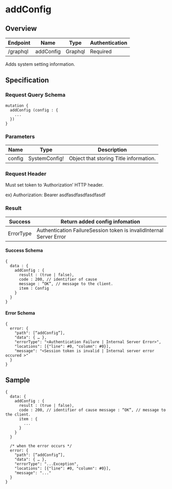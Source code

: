 # addConfig

## Overview

| Endpoint | Name | Type | Authentication |
| --- | --- | --- | --- |
| /graphql | addConfig | Graphql | Required |

Adds system setting information.

## Specification

### Request Query Schema

```text
mutation {
  addConfig (config : {
    ...
  })
}
```

### Parameters

| Name | Type | Description |
| --- | --- | --- |
| config | SystemConfig! | Object that storing Title information. |

### Request Header

Must set token to ‘Authorization’ HTTP header.

ex\) Authorization: Bearer asdfasdfasdfasdfasdf

### Result

| Success | Return added config infomation |
| --- | --- |
| ErrorType | Authentication FailureSession token is invalidInternal Server Error |

#### Success Schema

```text
{
  data : {
    addConfig : {
      result : (true | false),
      code : 200, // identifier of cause
      message : “OK”, // message to the client.
      item : Config
    }
  }
}
```

#### Error Schema

```text
{
  error: {
    "path": [“addConfig”],
    "data": { … },
    "errorType": "<Authentication Failure | Internal Server Error>",
    "locations": [{"line": #0, "column": #0}],
    "message": "<Session token is invalid | Internal server error occured >"
  }
}
```

## Sample

```text
{
  data: {
    addConfig : {
      result : (true | false),
      code : 200, // identifier of cause message : “OK”, // message to the client.
      item : {
        ...
      }
    }
  }

  /* when the error occurs */
  error: {
    "path": [“addConfig”],
    "data": { … },
    "errorType": "...Exception",
    "locations": [{"line": #0, "column": #0}],
    "message": "..."
  }
}
```

